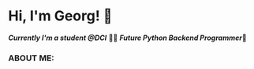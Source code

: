 # Hi, I'm Georg! :wave:

***Currently I'm a student @DCI*** :student:
***Future Python Backend Programmer***:rocket:

### ABOUT ME:

